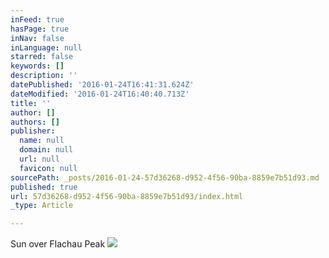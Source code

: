 ```yaml
---
inFeed: true
hasPage: true
inNav: false
inLanguage: null
starred: false
keywords: []
description: ''
datePublished: '2016-01-24T16:41:31.624Z'
dateModified: '2016-01-24T16:40:40.713Z'
title: ''
author: []
authors: []
publisher:
  name: null
  domain: null
  url: null
  favicon: null
sourcePath: _posts/2016-01-24-57d36268-d952-4f56-90ba-8859e7b51d93.md
published: true
url: 57d36268-d952-4f56-90ba-8859e7b51d93/index.html
_type: Article

---
```

Sun over Flachau Peak
![](https://the-grid-user-content.s3-us-west-2.amazonaws.com/c750d044-325a-490f-9ecf-519211be3c5c.jpg)